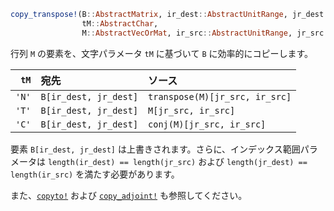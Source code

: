 ```julia
copy_transpose!(B::AbstractMatrix, ir_dest::AbstractUnitRange, jr_dest::AbstractUnitRange,
                tM::AbstractChar,
                M::AbstractVecOrMat, ir_src::AbstractUnitRange, jr_src::AbstractUnitRange) -> B
```

行列 `M` の要素を、文字パラメータ `tM` に基づいて `B` に効率的にコピーします。

|  `tM` | 宛先                    | ソース                            |
| -----:|:--------------------- |:------------------------------ |
| `'N'` | `B[ir_dest, jr_dest]` | `transpose(M)[jr_src, ir_src]` |
| `'T'` | `B[ir_dest, jr_dest]` | `M[jr_src, ir_src]`            |
| `'C'` | `B[ir_dest, jr_dest]` | `conj(M)[jr_src, ir_src]`      |

要素 `B[ir_dest, jr_dest]` は上書きされます。さらに、インデックス範囲パラメータは `length(ir_dest) == length(jr_src)` および `length(jr_dest) == length(ir_src)` を満たす必要があります。

また、[`copyto!`](@ref) および [`copy_adjoint!`](@ref) も参照してください。
